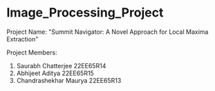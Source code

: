 # Image_Processing_Project

Project Name:  "Summit Navigator: A Novel Approach for Local Maxima Extraction"


Project Members:
1. Saurabh Chatterjee  22EE65R14
2. Abhijeet Aditya  22EE65R15
3. Chandrashekhar Maurya  22EE65R13

